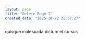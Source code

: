 ```yaml
---
layout: page
title: "Delete Page 1"
created_date: "2025-10-22 21:37:27"
---
```


quisque malesuada dictum et cursus 
